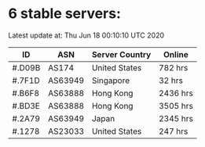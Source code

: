 # 6 stable servers:

Latest update at: Thu Jun 18 00:10:10 UTC 2020

| ID | ASN | Server Country | Online |
| -- | --- | -------------- | ------ |
| #.D09B | AS174 | United States | 782 hrs |
| #.7F1D | AS63949 | Singapore | 32 hrs |
| #.B6F8 | AS63888 | Hong Kong | 2436 hrs |
| #.BD3E | AS63888 | Hong Kong | 3505 hrs |
| #.2A79 | AS63949 | Japan | 2345 hrs |
| #.1278 | AS23033 | United States | 247 hrs |

